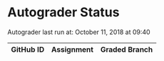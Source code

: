 # Autograder Status
Autograder last run at: October 11, 2018 at 09:40

| GitHub ID | Assignment | Graded Branch |
|-----------|------------|---------------|
